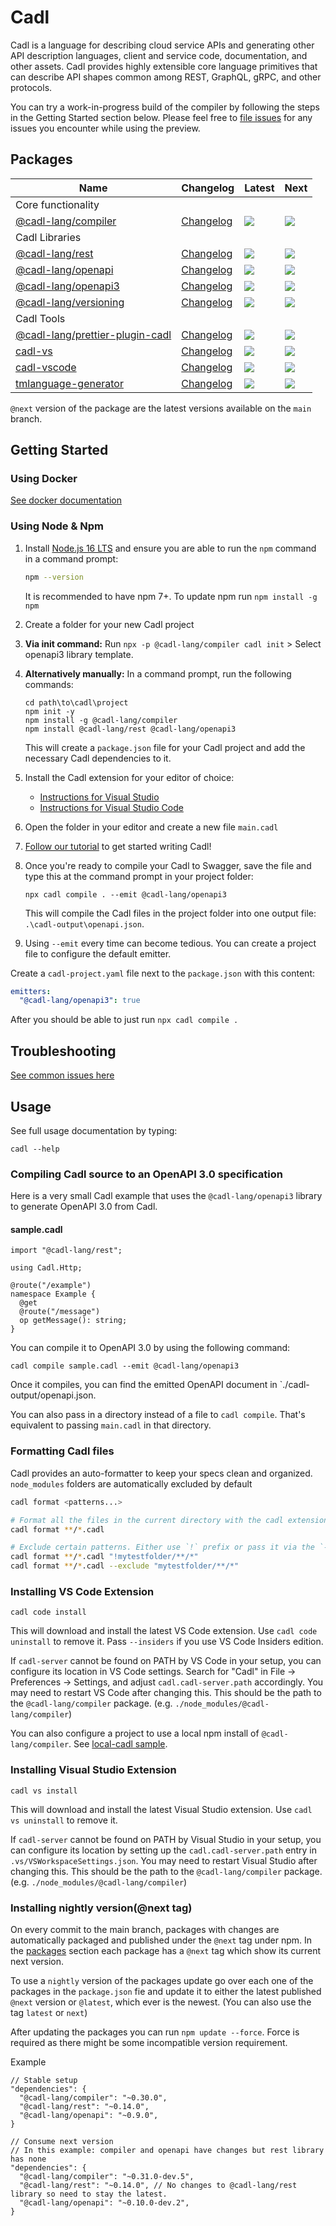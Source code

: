 # Cadl

Cadl is a language for describing cloud service APIs and generating other API
description languages, client and service code, documentation, and other assets.
Cadl provides highly extensible core language primitives that can describe API
shapes common among REST, GraphQL, gRPC, and other protocols.

You can try a work-in-progress build of the compiler by following the steps in
the Getting Started section below. Please feel free to [file
issues](https://github.com/Microsoft/cadl/issues) for any issues you encounter while
using the preview.

## Packages

| Name                                            | Changelog                    | Latest                                                                                                                             | Next                                                                   |
| ----------------------------------------------- | ---------------------------- | ---------------------------------------------------------------------------------------------------------------------------------- | ---------------------------------------------------------------------- |
| Core functionality                              |                              |                                                                                                                                    |                                                                        |
| [@cadl-lang/compiler][compiler_src]             | [Changelog][compiler_chg]    | [![](https://img.shields.io/npm/v/@cadl-lang/compiler)](https://www.npmjs.com/package/@cadl-lang/compiler)                         | ![](https://img.shields.io/npm/v/@cadl-lang/compiler/next)             |
| Cadl Libraries                                  |                              |                                                                                                                                    |                                                                        |
| [@cadl-lang/rest][rest_src]                     | [Changelog][rest_chg]        | [![](https://img.shields.io/npm/v/@cadl-lang/rest)](https://www.npmjs.com/package/@cadl-lang/rest)                                 | ![](https://img.shields.io/npm/v/@cadl-lang/rest/next)                 |
| [@cadl-lang/openapi][openapi_src]               | [Changelog][openapi_chg]     | [![](https://img.shields.io/npm/v/@cadl-lang/openapi)](https://www.npmjs.com/package/@cadl-lang/openapi)                           | ![](https://img.shields.io/npm/v/@cadl-lang/openapi/next)              |
| [@cadl-lang/openapi3][openapi3_src]             | [Changelog][openapi3_chg]    | [![](https://img.shields.io/npm/v/@cadl-lang/openapi3)](https://www.npmjs.com/package/@cadl-lang/openapi3)                         | ![](https://img.shields.io/npm/v/@cadl-lang/openapi3/next)             |
| [@cadl-lang/versioning][versioning_src]         | [Changelog][versioning_chg]  | [![](https://img.shields.io/npm/v/@cadl-lang/versioning)](https://www.npmjs.com/package/@cadl-lang/versioning)                     | ![](https://img.shields.io/npm/v/@cadl-lang/versioning/next)           |
| Cadl Tools                                      |                              |                                                                                                                                    |                                                                        |
| [@cadl-lang/prettier-plugin-cadl][prettier_src] | [Changelog][prettier_chg]    | [![](https://img.shields.io/npm/v/@cadl-lang/prettier-plugin-cadl)](https://www.npmjs.com/package/@cadl-lang/prettier-plugin-cadl) | ![](https://img.shields.io/npm/v/@cadl-lang/prettier-plugin-cadl/next) |
| [cadl-vs][cadl-vs_src]                          | [Changelog][cadl-vs_chg]     | [![](https://img.shields.io/npm/v/cadl-vs)](https://www.npmjs.com/package/cadl-vs)                                                 | ![](https://img.shields.io/npm/v/cadl-vs/next)                         |
| [cadl-vscode][cadl-vscode_src]                  | [Changelog][cadl-vscode_chg] | [![](https://img.shields.io/npm/v/cadl-vscode)](https://www.npmjs.com/package/cadl-vscode)                                         | ![](https://img.shields.io/npm/v/cadl-vscode/next)                     |
| [tmlanguage-generator][tmlanguage_src]          | [Changelog][tmlanguage_chg]  | [![](https://img.shields.io/npm/v/tmlanguage-generator)](https://www.npmjs.com/package/tmlanguage-generator)                       | ![](https://img.shields.io/npm/v/tmlanguage-generator/next)            |

[compiler_src]: packages/compiler
[compiler_chg]: packages/compiler/CHANGELOG.md
[rest_src]: packages/rest
[rest_chg]: packages/rest/CHANGELOG.md
[openapi_src]: packages/openapi
[openapi_chg]: packages/openapi/CHANGELOG.md
[openapi3_src]: packages/openapi3
[openapi3_chg]: packages/openapi3/CHANGELOG.md
[versioning_src]: packages/versioning
[versioning_chg]: packages/versioning/CHANGELOG.md
[prettier_src]: packages/prettier-plugin-cadl
[prettier_chg]: packages/prettier-plugin-cadl/CHANGELOG.md
[cadl-vs_src]: packages/cadl-vs
[cadl-vs_chg]: packages/cadl-vs/CHANGELOG.md
[cadl-vscode_src]: packages/cadl-vscode
[cadl-vscode_chg]: packages/cadl-vscode/CHANGELOG.md
[tmlanguage_src]: packages/tmlanguage-generator
[tmlanguage_chg]: packages/tmlanguage-generator/CHANGELOG.md

`@next` version of the package are the latest versions available on the `main` branch.

## Getting Started

### Using Docker

[See docker documentation](./docs/docker.md)

### Using Node & Npm

1. Install [Node.js 16 LTS](https://nodejs.org/en/download/) and ensure you are able to run the `npm` command in a command prompt:

   ```bash
   npm --version
   ```

   It is recommended to have npm 7+. To update npm run `npm install -g npm`

2. Create a folder for your new Cadl project

3. **Via init command:** Run `npx -p @cadl-lang/compiler cadl init` > Select openapi3 library template.

4. **Alternatively manually:** In a command prompt, run the following commands:

   ```
   cd path\to\cadl\project
   npm init -y
   npm install -g @cadl-lang/compiler
   npm install @cadl-lang/rest @cadl-lang/openapi3
   ```

   This will create a `package.json` file for your Cadl project and add the necessary Cadl dependencies to it.

5. Install the Cadl extension for your editor of choice:

   - [Instructions for Visual Studio](#installing-visual-studio-extension)
   - [Instructions for Visual Studio Code](#installing-vs-code-extension)

6. Open the folder in your editor and create a new file `main.cadl`

7. [Follow our tutorial](docs/tutorial.md) to get started writing Cadl!

8. Once you're ready to compile your Cadl to Swagger, save the file and type this at the command prompt in your project folder:

   ```
   npx cadl compile . --emit @cadl-lang/openapi3
   ```

   This will compile the Cadl files in the project folder into one output file: `.\cadl-output\openapi.json`.

9. Using `--emit` every time can become tedious. You can create a project file to configure the default emitter.

Create a `cadl-project.yaml` file next to the `package.json` with this content:

```yaml
emitters:
  "@cadl-lang/openapi3": true
```

After you should be able to just run `npx cadl compile .`

## Troubleshooting

[See common issues here](./troubleshooting.md)

## Usage

See full usage documentation by typing:

```
cadl --help
```

### Compiling Cadl source to an OpenAPI 3.0 specification

Here is a very small Cadl example that uses the `@cadl-lang/openapi3` library to generate OpenAPI 3.0 from Cadl.

#### sample.cadl

```cadl
import "@cadl-lang/rest";

using Cadl.Http;

@route("/example")
namespace Example {
  @get
  @route("/message")
  op getMessage(): string;
}

```

You can compile it to OpenAPI 3.0 by using the following command:

```
cadl compile sample.cadl --emit @cadl-lang/openapi3
```

Once it compiles, you can find the emitted OpenAPI document in `./cadl-output/openapi.json.

You can also pass in a directory instead of a file to `cadl compile`. That's
equivalent to passing `main.cadl` in that directory.

### Formatting Cadl files

Cadl provides an auto-formatter to keep your specs clean and organized.
`node_modules` folders are automatically excluded by default

```bash
cadl format <patterns...>

# Format all the files in the current directory with the cadl extension.
cadl format **/*.cadl

# Exclude certain patterns. Either use `!` prefix or pass it via the `--exclude` or `-x` option.
cadl format **/*.cadl "!mytestfolder/**/*"
cadl format **/*.cadl --exclude "mytestfolder/**/*"
```

### Installing VS Code Extension

```
cadl code install
```

This will download and install the latest VS Code extension. Use `cadl code uninstall` to remove it. Pass `--insiders` if you use VS Code Insiders edition.

If `cadl-server` cannot be found on PATH by VS Code in your setup, you can
configure its location in VS Code settings. Search for "Cadl" in File ->
Preferences -> Settings, and adjust `cadl.cadl-server.path` accordingly. You may
need to restart VS Code after changing this. This should be the path to the `@cadl-lang/compiler` package. (e.g. `./node_modules/@cadl-lang/compiler`)

You can also configure a project to use a local npm install of
`@cadl-lang/compiler`. See [local-cadl sample](packages/samples/local-cadl).

### Installing Visual Studio Extension

```
cadl vs install
```

This will download and install the latest Visual Studio extension. Use `cadl vs uninstall` to remove it.

If `cadl-server` cannot be found on PATH by Visual Studio in your setup, you can
configure its location by setting up the `cadl.cadl-server.path` entry in `.vs/VSWorkspaceSettings.json`. You may need to restart Visual Studio after changing this.
This should be the path to the `@cadl-lang/compiler` package. (e.g. `./node_modules/@cadl-lang/compiler`)

### Installing nightly version(@next tag)

On every commit to the main branch, packages with changes are automatically packaged and published under the `@next` tag under npm.
In the [packages](#packages) section each package has a `@next` tag which show its current next version.

To use a `nightly` version of the packages update go over each one of the packages in the `package.json` fie and update it to either the latest published `@next` version or `@latest`, which ever is the newest. (You can also use the tag `latest` or `next`)

After updating the packages you can run `npm update --force`. Force is required as there might be some incompatible version requirement.

Example

```json5
// Stable setup
"dependencies": {
  "@cadl-lang/compiler": "~0.30.0",
  "@cadl-lang/rest": "~0.14.0",
  "@cadl-lang/openapi": "~0.9.0",
}

// Consume next version
// In this example: compiler and openapi have changes but rest library has none
"dependencies": {
  "@cadl-lang/compiler": "~0.31.0-dev.5",
  "@cadl-lang/rest": "~0.14.0", // No changes to @cadl-lang/rest library so need to stay the latest.
  "@cadl-lang/openapi": "~0.10.0-dev.2",
}
```
